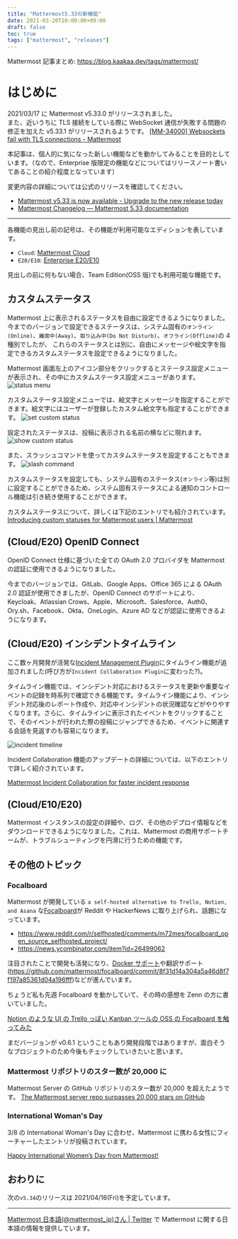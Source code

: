 ```yaml
---
title: "Mattermost5.33の新機能"
date: 2021-03-20T10:00:00+09:00
draft: false
toc: true
tags: ["mattermost", "releases"]
---
```


Mattermost 記事まとめ: https://blog.kaakaa.dev/tags/mattermost/

# はじめに

2021/03/17 に Mattermost v5.33.0 がリリースされました。  
また、近いうちに TLS 接続をしている際に WebSocket 通信が失敗する問題の修正を加えた v5.33.1 がリリースされるようです。
[\[MM\-34000\] Websockets fail with TLS connections \- Mattermost](https://mattermost.atlassian.net/browse/MM-34000)

本記事は、個人的に気になった新しい機能などを動かしてみることを目的としています。（なので、Enterprise 版限定の機能などについてはリリースノート書いてあることの紹介程度となっています）

変更内容の詳細については公式のリリースを確認してください。

- [Mattermost v5\.33 is now available \- Upgrade to the new release today](https://mattermost.com/blog/mattermost-release-v5-33/)
- [Mattermost Changelog — Mattermost 5\.33 documentation](https://docs.mattermost.com/administration/changelog.html#release-v5-33-feature-release)

---

各機能の見出し前の記号は、その機能が利用可能なエディションを表しています。

- `Cloud`: [Mattermost Cloud](https://mattermost.com/pricing-cloud/)
- `E20/E10`: [Enterprise E20/E10](https://mattermost.com/pricing-self-managed/)

見出しの前に何もない場合、Team Edition(OSS 版)でも利用可能な機能です。

## カスタムステータス

Mattermost 上に表示されるステータスを自由に設定できるようになりました。
今までのバージョンで設定できるステータスは、システム固有の`オンライン(Online)`、`離席中(Away)`、`取り込み中(Do Not Disturb)`、`オフライン(Offline)`の 4 種別でしたが、 これらのステータスとは別に、自由にメッセージや絵文字を指定できるカスタムステータスを設定できるようになりました。

Mattermost 画面左上のアイコン部分をクリックするとステータス設定メニューが表示され、その中にカスタムステータス設定メニューがあります。
![status menu](https://blog.kaakaa.dev/images/posts/mattermost/releases-5.33/status-menu.png)

カスタムステータス設定メニューでは、絵文字とメッセージを指定することができます。絵文字にはユーザーが登録したカスタム絵文字も指定することができます。
![set custom status](https://blog.kaakaa.dev/images/posts/mattermost/releases-5.33/set-status.png)

設定されたステータスは、投稿に表示される名前の横などに現れます。
![show custom status](https://blog.kaakaa.dev/images/posts/mattermost/releases-5.33/show-status.png)

また、スラッシュコマンドを使ってカスタムステータスを設定することもできます。
![slash command](https://blog.kaakaa.dev/images/posts/mattermost/releases-5.33/status-command.png)

カスタムステータスを設定しても、システム固有のステータス(`オンライン`等)は別に設定することができるため、システム固有ステータスによる通知のコントロール機能は引き続き使用することができます。

カスタムステータスについて、詳しくは下記のエントリでも紹介されています。
[Introducing custom statuses for Mattermost users \| Mattermost](https://mattermost.com/blog/custom-statuses/)

## (Cloud/E20) OpenID Connect

OpenID Connect 仕様に基づいた全ての OAuth 2.0 プロバイダを Mattermost の認証に使用できるようになりました。

今までのバージョンでは、GitLab、Google Apps、Office 365 による OAuth 2.0 認証が使用できましたが、OpenID Connect のサポートにより、Keycloak、Atlassian Crows、Apple、Microsoft、Salesforce、Auth0、Ory.sh、Facebook、Okta、OneLogin、Azure AD などが認証に使用できるようになります。

## (Cloud/E20) インシデントタイムライン

ここ数ヶ月開発が活発な[Incident Management Plugin](https://github.com/mattermost/mattermost-plugin-incident-collaboration)にタイムライン機能が追加されました(呼び方が`Incident Collaboration Plugin`に変わった?)。

タイムライン機能では、インシデント対応におけるステータスを更新や重要なイベントの記録を時系列で確認できる機能です。タイムライン機能により、インシデント対応後のレポート作成や、対応中インシデントの状況確認などがやりやすくなります。さらに、タイムラインに表示されたイベントをクリックすることで、そのイベントが行われた際の投稿にジャンプできるため、イベントに関連する会話を見返すのも容易になります。

![incident timeline](https://blog.kaakaa.dev/images/posts/mattermost/releases-5.33/incident-timeline.png)

Incident Collaboration 機能のアップデートの詳細については、以下のエントリで詳しく紹介されています。

[Mattermost Incident Collaboration for faster incident response](https://mattermost.com/blog/mattermost-incident-collaboration-for-incident-response-teams/)

## (Cloud/E10/E20)

Mattermost インスタンスの設定の詳細や、ログ、その他のデプロイ情報などをダウンロードできるようになりました。これは、Mattermost の商用サポートチームが、トラブルシューティングを円滑に行うための機能です。

## その他のトピック

### Focalboard

Mattermost が開発している `a self-hosted alternative to Trello, Notion, and Asana` な[Focalboard](https://focalboard.com)が Reddit や HackerNews に取り上げられ、話題になっています。

- https://www.reddit.com/r/selfhosted/comments/m72mes/focalboard_open_source_selfhosted_project/
- https://news.ycombinator.com/item?id=26499062

注目されたことで開発も活発になり、[Docker サポート](https://github.com/mattermost/focalboard/pull/105)や翻訳サポート(https://github.com/mattermost/focalboard/commit/8f31d14a304a5a46d8f7f197a85361d04a196fff)などが進んでいます。

ちょうど私も先週 Focalboard を動かしていて、その時の感想を Zenn の方に書いていました。

[Notion のような UI の Trello っぽい Kanban ツールの OSS の Focalboard を触ってみた](https://zenn.dev/kaakaa/articles/mattermost-focalboard-first)

まだバージョンが v0.6.1 ということもあり開発段階ではありますが、面白そうなプロジェクトのため今後もチェックしていきたいと思います。

### Mattermost リポジトリのスター数が 20,000 に

Mattermost Server の GitHub リポジトリのスター数が 20,000 を超えたようです。
[The Mattermost server repo surpasses 20,000 stars on GitHub](https://mattermost.com/blog/mattermost-server-surpasses-20000-stars-on-github/)

### International Woman's Day

3/8 の International Woman's Day に合わせ、Mattermost に携わる女性にフィーチャーしたエントリが投稿されています。

[Happy International Women’s Day from Mattermost\!](https://mattermost.com/blog/international-womens-day-2021/)

## おわりに

次の`v5.34`のリリースは 2021/04/16(Fri)を予定しています。

---

[Mattermost 日本語\(@mattermost_jp\)さん \| Twitter](https://twitter.com/mattermost_jp?lang=ja) で Mattermost に関する日本語の情報を提供しています。
